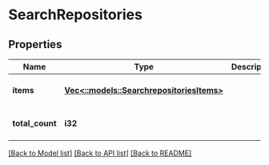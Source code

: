 # SearchRepositories

## Properties
Name | Type | Description | Notes
------------ | ------------- | ------------- | -------------
**items** | [**Vec<::models::SearchrepositoriesItems>**](searchrepositories_items.md) |  | [optional] [default to null]
**total_count** | **i32** |  | [optional] [default to null]

[[Back to Model list]](../README.md#documentation-for-models) [[Back to API list]](../README.md#documentation-for-api-endpoints) [[Back to README]](../README.md)



